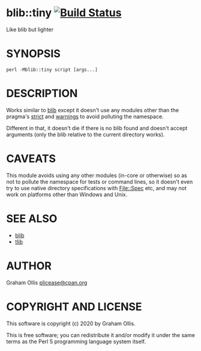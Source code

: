 # blib::tiny [![Build Status](https://travis-ci.org/plicease/blib-tiny.svg)](http://travis-ci.org/plicease/blib-tiny)

Like blib but lighter

# SYNOPSIS

```
perl -Mblib::tiny script [args...]
```

# DESCRIPTION

Works similar to [blib](https://metacpan.org/pod/blib) except it doesn't use any modules other than the
pragma's [strict](https://metacpan.org/pod/strict) and [warnings](https://metacpan.org/pod/warnings) to avoid polluting the namespace.

Different in that, it doesn't die if there is no blib found and doesn't
accept arguments (only the blib relative to the current directory works).

# CAVEATS

This module avoids using any other modules (in-core or otherwise) so as
not to pollute the namespace for tests or command lines, so it doesn't
even try to use native directory specifications with [File::Spec](https://metacpan.org/pod/File::Spec) etc,
and may not work on platforms other than Windows and Unix.

# SEE ALSO

- [blib](https://metacpan.org/pod/blib)
- [tlib](https://metacpan.org/pod/tlib)

# AUTHOR

Graham Ollis <plicease@cpan.org>

# COPYRIGHT AND LICENSE

This software is copyright (c) 2020 by Graham Ollis.

This is free software; you can redistribute it and/or modify it under
the same terms as the Perl 5 programming language system itself.
